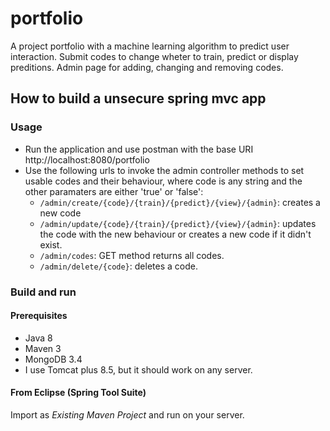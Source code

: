# portfolio

A project portfolio with a machine learning algorithm to predict user interaction.
Submit codes to change wheter to train, predict or display preditions.
Admin page for adding, changing and removing codes.

## How to build a unsecure spring mvc app

### Usage

- Run the application and use postman with the base URI http://localhost:8080/portfolio
- Use the following urls to invoke the admin controller methods to set usable codes and their 
  behaviour, where code is any string and the other paramaters are either 'true' or 'false':
    * `/admin/create/{code}/{train}/{predict}/{view}/{admin}`: creates a new code
    * `/admin/update/{code}/{train}/{predict}/{view}/{admin}`: updates the code with the new
    behaviour or creates a new code if it didn't exist.
    * `/admin/codes`: GET method returns all codes.
    * `/admin/delete/{code}`: deletes a code.

### Build and run

#### Prerequisites

- Java 8
- Maven 3
- MongoDB 3.4
- I use Tomcat plus 8.5, but it should work on any server.

#### From Eclipse (Spring Tool Suite)

Import as *Existing Maven Project* and run on your server.
